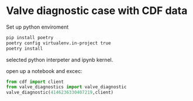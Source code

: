 # Valve diagnostic case with CDF data


Set up python enviroment
```bash
pip install poetry
poetry config virtualenv.in-project true
poetry install
```

selected python interpeter and ipynb kernel.

open up a notebook and excec:

```python
from cdf import client
from valve_diagnostics import valve_diagnostic
valve_diagnostic(4146236330407219,client)
```

